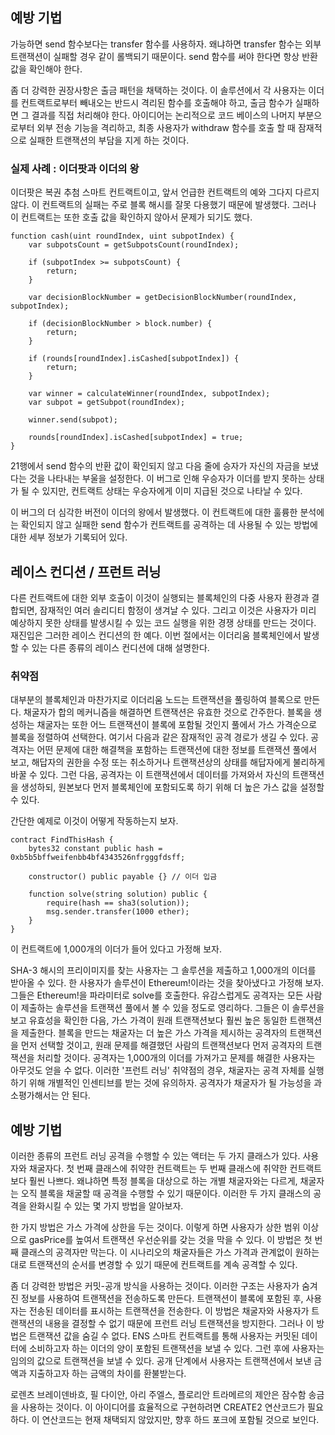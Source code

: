 ## 예방 기법

가능하면 send 함수보다는 transfer 함수를 사용하자. 왜냐하면 transfer 함수는 외부 트랜잭션이 실패할 경우 같이 롤백되기 때문이다. send 함수를 써야 한다면 항상 반환 값을 확인해야 한다.

좀 더 강력한 권장사항은 출금 패턴을 채택하는 것이다. 이 솔루션에서 각 사용자는 이더를 컨트랙트로부터 빼내오는 반드시 격리된 함수를 호출해야 하고, 출금 함수가 실패하면 그 결과를 직접 처리해야 한다. 아이디어는 논리적으로 코드 베이스의 나머지 부분으로부터 외부 전송 기능을 격리하고, 최종 사용자가 withdraw 함수를 호출 할 때 잠재적으로 실패한 트랜잭션의 부담을 지게 하는 것이다.

### 실제 사례 : 이더팟과 이더의 왕

이더팟은 복권 추첨 스마트 컨트랙트이고, 앞서 언급한 컨트랙트의 예와 그다지 다르지 않다. 이 컨트랙트의 실패는 주로 블록 해시를 잘못 다용했기 때문에 발생했다. 그러나 이 컨트랙트는 또한 호출 값을 확인하지 않아서 문제가 되기도 했다.

``` solidity
function cash(uint roundIndex, uint subpotIndex) {
    var subpotsCount = getSubpotsCount(roundIndex);

    if (subpotIndex >= subpotsCount) {
        return;
    }

    var decisionBlockNumber = getDecisionBlockNumber(roundIndex, subpotIndex);

    if (decisionBlockNumber > block.number) {
        return;
    }

    if (rounds[roundIndex].isCashed[subpotIndex]) {
        return;
    }

    var winner = calculateWinner(roundIndex, subpotIndex);
    var subpot = getSubpot(roundIndex);

    winner.send(subpot);

    rounds[roundIndex].isCashed[subpotIndex] = true;
}
```

21행에서 send 함수의 반환 값이 확인되지 않고 다음 줄에 승자가 자신의 자금을 보냈다는 것을 나타내는 부울을 설정한다. 이 버그로 인해 우승자가 이더를 받지 못하는 상태가 될 수 있지만, 컨트랙트 상태는 우승자에게 이미 지급된 것으로 나타날 수 있다.

이 버그의 더 심각한 버전이 이더의 왕에서 발생했다. 이 컨트랙트에 대한 훌륭한 분석에는 확인되지 않고 실패한 send 함수가 컨트랙트를 공격하는 데 사용될 수 있는 방법에 대한 세부 정보가 기록되어 있다.

## 레이스 컨디션 / 프런트 러닝

다른 컨트랙트에 대한 외부 호출이 이것이 실행되는 블록체인의 다중 사용자 환경과 결합되면, 잠재적인 여러 솔리디티 함정이 생겨날 수 있다. 그리고 이것은 사용자가 미리 예상하지 못한 상태를 발생시킬 수 있는 코드 실행을 위한 경쟁 상태를 만드는 것이다. 재진입은 그러한 레이스 컨디션의 한 예다. 이번 절에서는 이더리움 블록체인에서 발생할 수 있는 다른 종류의 레이스 컨디션에 대해 설명한다.

### 취약점

대부분의 블록체인과 마찬가지로 이더리움 노드는 트랜잭션을 풀링하여 블록으로 만든다. 채굴자가 합의 메커니즘을 해결하면 트랜잭션은 유효한 것으로 간주한다. 블록을 생성하는 채굴자는 또한 어느 트랜잭션이 블록에 포함될 것인지 풀에서 가스 가격순으로 블록을 정렬하여 선택한다. 여기서 다음과 같은 잠재적인 공격 경로가 생길 수 있다. 공격자는 어떤 문제에 대한 해결책을 포함하는 트랜잭션에 대한 정보를 트랜잭션 풀에서 보고, 해답자의 권한을 수정 또는 취소하거나 트랜잭션상의 상태를 해답자에게 불리하게 바꿀 수 있다. 그런 다음, 공격자는 이 트랜잭션에서 데이터를 가져와서 자신의 트랜잭션을 생성하되, 원본보다 먼저 블록체인에 포함되도록 하기 위해 더 높은 가스 값을 설정할 수 있다.

간단한 예제로 이것이 어떻게 작동하는지 보자.

``` solidity
contract FindThisHash {
    bytes32 constant public hash = 0xb5b5bffweifenbb4bf4343526nfrgggfdsff;

    constructor() public payable {} // 이더 입금

    function solve(string solution) public {
        require(hash == sha3(solution));
        msg.sender.transfer(1000 ether);
    }
}
```

이 컨트랙트에 1,000개의 이더가 들어 있다고 가정해 보자.

SHA-3 해시의 프리이미지를 찾는 사용자는 그 솔루션을 제출하고 1,000개의 이더를 받아올 수 있다. 한 사용자가 솔루션이 Ethereum!이라는 것을 찾아냈다고 가정해 보자. 그들은 Ethereum!을 파라미터로 solve를 호출한다. 유감스럽게도 공격자는 모든 사람이 제출하는 솔루션을 트랜잭션 풀에서 볼 수 있을 정도로 영리하다. 그들은 이 솔루션을 보고 유효성을 확인한 다음, 가스 가격이 원래 트랜잭션보다 훨씬 높은 동일한 트랜잭션을 제출한다. 블록을 만드는 채굴자는 더 높은 가스 가격을 제시하는 공격자의 트랜잭션을 먼저 선택할 것이고, 원래 문제를 해결했던 사람의 트랜잭션보다 먼저 공격자의 트랜잭션을 처리할 것이다. 공격자는 1,000개의 이더를 가져가고 문제를 해결한 사용자는 아무것도 얻을 수 없다. 이러한 '프런트 러닝' 취약점의 경우, 채굴자는 공격 자체를 실행하기 위해 개별적인 인센티브를 받는 것에 유의하자. 공격자가 채굴자가 될 가능성을 과소평가해서는 안 된다.

## 예방 기법

이러한 종류의 프런트 러닝 공격을 수행할 수 있는 액터는 두 가지 클래스가 있다. 사용자와 채굴자다. 첫 번째 클래스에 취약한 컨트랙트는 두 번째 클래스에 취약한 컨트랙트보다 훨씬 나쁘다. 왜냐하면 특정 블록을 대상으로 하는 개별 채굴자와는 다르게, 채굴자는 오직 블록을 채굴할 때 공격을 수행할 수 있기 때문이다. 이러한 두 가지 클래스의 공격을 완화시킬 수 있는 몇 가지 방법을 알아보자.

한 가지 방법은 가스 가격에 상한을 두는 것이다. 이렇게 하면 사용자가 상한 범위 이상으로 gasPrice를 높여서 트랜잭션 우선순위를 갖는 것을 막을 수 있다. 이 방법은 첫 번째 클래스의 공격자만 막는다. 이 시나리오의 채굴자들은 가스 가격과 관계없이 원하는 대로 트랜잭션의 순서를 변경할 수 있기 때문에 컨트랙트를 계속 공격할 수 있다.

좀 더 강력한 방법은 커밋-공개 방식을 사용하는 것이다. 이러한 구조는 사용자가 숨겨진 정보를 사용하여 트랜잭션을 전송하도록 만든다. 트랜잭션이 블록에 포함된 후, 사용자는 전송된 데이터를 표시하는 트랜잭션을 전송한다. 이 방법은 채굴자와 사용자가 트랜잭션의 내용을 결정할 수 없기 때문에 프런트 러닝 트랜잭션을 방지한다. 그러나 이 방법은 트랜잭션 값을 숨길 수 없다. ENS 스마트 컨트랙트를 통해 사용자는 커밋된 데이터에 소비하고자 하는 이더의 양이 포함된 트랜잭션을 보낼 수 있다. 그런 후에 사용자는 임의의 값으로 트랜잭션을 보낼 수 있다. 공개 단계에서 사용자는 트랜잭션에서 보낸 금액과 지출하고자 하는 금액의 차이를 환불받는다.

로렌츠 브레이덴바흐, 필 다이안, 아리 주엘스, 플로리안 트라메르의 제안은 잠수함 송금을 사용하는 것이다. 이 아이디어를 효율적으로 구현하려면 CREATE2 연산코드가 필요하다. 이 연산코드는 현재 채택되지 않았지만, 향후 하드 포크에 포함될 것으로 보인다.

